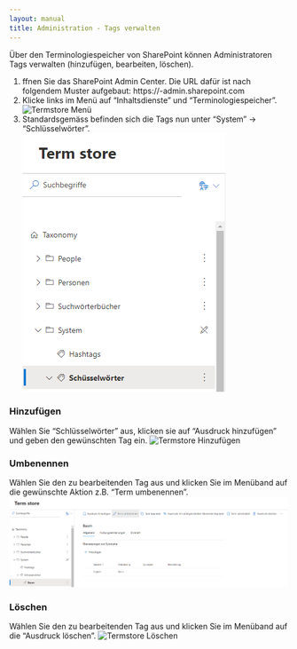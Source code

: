 ```yaml
---
layout: manual
title: Administration - Tags verwalten
---
```


Über den Terminologiespeicher von SharePoint können Administratoren Tags verwalten (hinzufügen, bearbeiten, löschen).
1. ffnen Sie das SharePoint Admin Center. Die URL dafür ist nach folgendem Muster aufgebaut: https://<Ihr Tenant Name>-admin.sharepoint.com
2. Klicke links im Menü auf “Inhaltsdienste” und “Terminologiespeicher”.
![Termstore Menü](/docs/assets/images/beeConnect/beeConnect-MediaRepo-TermstoreMenü.png)
3. Standardsgemäss befinden sich die Tags nun unter “System” → “Schlüsselwörter”. 
![Termstore Schlüsselwörter](/docs/assets/images/beeConnect/beeConnect-MediaRepo-TermstoreSchlüsselwörter.png)
### Hinzufügen
Wählen Sie “Schlüsselwörter” aus, klicken sie auf “Ausdruck hinzufügen” und geben den gewünschten Tag ein.
![Termstore Hinzufügen](/docs/assets/images/beeConnect/beeConnect-MediaRepo-TermstoreHinzufügen.png)
### Umbenennen
Wählen Sie den zu bearbeitenden Tag aus und klicken Sie im Menüband auf die gewünschte Aktion z.B. “Term umbenennen”.
![Termstore Umbenennen](/docs/assets/images/beeConnect/beeConnect-MediaRepo-TermstoreUmbenennen.png)
### Löschen
Wählen Sie den zu bearbeitenden Tag aus und klicken Sie im Menüband auf die “Ausdruck löschen”.
![Termstore Löschen](/docs/assets/images/beeConnect/beeConnect-MediaRepo-TermstoreLöschen.png)